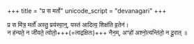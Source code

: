 +++
title = "प्र स मर्तो"
unicode_script = "devanagari"
+++


प्र स मि॑त्र॒ मर्तो॑ अस्तु॒ प्रय॑स्वा॒न्॒, यस्त॑ आदित्य॒ शिक्ष॑ति व्र॒तेन॑।  
न ह॑न्यते॒ न जी॑यते॒ त्वोतो॒+++(=त्वद्रक्षितः)+++ नैन॒म्, अꣳहो॑ अश्नो॒त्यन्ति॑तो॒ न दू॒रात् ॥